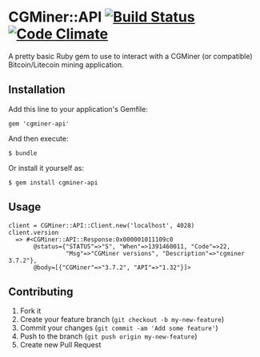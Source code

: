 # CGMiner::API  [![Build Status](https://travis-ci.org/code-lever/cgminer-api.png)](https://travis-ci.org/code-lever/cgminer-api) [![Code Climate](https://codeclimate.com/github/code-lever/cgminer-api.png)](https://codeclimate.com/github/code-lever/cgminer-api)

A pretty basic Ruby gem to use to interact with a CGMiner (or compatible) Bitcoin/Litecoin mining application.

## Installation

Add this line to your application's Gemfile:

    gem 'cgminer-api'

And then execute:

    $ bundle

Or install it yourself as:

    $ gem install cgminer-api

## Usage

    client = CGMiner::API::Client.new('localhost', 4028)
    client.version
      => #<CGMiner::API::Response:0x000001011109c0
           @status={"STATUS"=>"S", "When"=>1391460011, "Code"=>22,
                    "Msg"=>"CGMiner versions", "Description"=>"cgminer 3.7.2"},
           @body=[{"CGMiner"=>"3.7.2", "API"=>"1.32"}]>

## Contributing

1. Fork it
2. Create your feature branch (`git checkout -b my-new-feature`)
3. Commit your changes (`git commit -am 'Add some feature'`)
4. Push to the branch (`git push origin my-new-feature`)
5. Create new Pull Request
